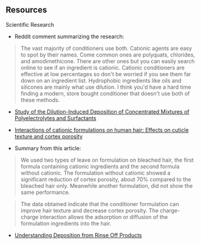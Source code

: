 ## Resources
Scientific Research 
- Reddit comment summarizing the research: 
> The vast majority of conditioners use both. Cationic agents are easy to spot by their names. Come common ones are polyquats, chlorides, and amodimethicone. There are other ones but you can easily search online to see if an ingredient is cationic. Cationic conditioners are effective at low percentages so don't be worried if you see them far down on an ingredient list. Hydrophobic ingredients like oils and silicones are mainly what use dilution. I think you'd have a hard time finding a modern, store bought conditioner that doesn't use both of these methods.

- [Study of the Dilution-Induced Deposition of Concentrated Mixtures of Polyelectrolytes and Surfactants](https://www.ncbi.nlm.nih.gov/pmc/articles/PMC9003019/)
- [Interactions of cationic formulations on human hair: Effects on cuticle texture and cortex porosity](https://dc.engconfintl.org/cosmetic/17/)

- Summary from this article:
> We used two types of leave on formulation on bleached hair, the first formula containing cationic ingredients and the second formula without cationic. The formulation without cationic showed a significant reduction of cortex porosity, about 70% compared to the bleached hair only. Meanwhile another formulation, did not show the same performance.

> The data obtained indicate that the conditioner formulation can improve hair texture and decrease cortex porosity. The charge-charge interaction allows the adsorption or diffusion of the formulation ingredients into the hair.

- [Understanding Deposition from Rinse Off Products](https://knowledge.ulprospector.com/638/pcc-understanding-deposition-rinse-products/)